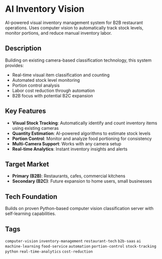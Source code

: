 # AI Inventory Vision

AI-powered visual inventory management system for B2B restaurant operations. Uses computer vision to automatically track stock levels, monitor portions, and reduce manual inventory labor.

## Description

Building on existing camera-based classification technology, this system provides:
- Real-time visual item classification and counting
- Automated stock level monitoring
- Portion control analysis
- Labor cost reduction through automation
- B2B focus with potential B2C expansion

## Key Features

- **Visual Stock Tracking**: Automatically identify and count inventory items using existing cameras
- **Quantity Estimation**: AI-powered algorithms to estimate stock levels
- **Portion Control**: Monitor and analyze food portioning for consistency
- **Multi-Camera Support**: Works with any camera setup
- **Real-time Analytics**: Instant inventory insights and alerts

## Target Market

- **Primary (B2B)**: Restaurants, cafes, commercial kitchens
- **Secondary (B2C)**: Future expansion to home users, small businesses

## Tech Foundation

Builds on proven Python-based computer vision classification server with self-learning capabilities.

## Tags

`computer-vision` `inventory-management` `restaurant-tech` `b2b-saas` `ai` `machine-learning` `food-service` `automation` `portion-control` `stock-tracking` `python` `real-time-analytics` `cost-reduction`